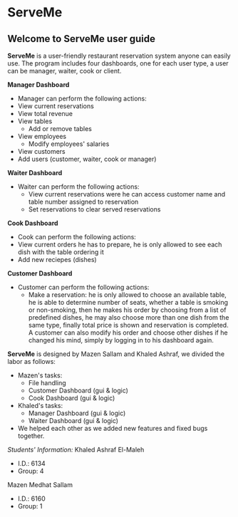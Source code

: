 # ServeMe
## Welcome to ServeMe user guide
**ServeMe** is a user-friendly restaurant reservation system anyone can easily use.
The program includes four dashboards, one for each user type, a user can be manager, waiter, cook or client.

**Manager Dashboard**
* Manager can perform the following actions: 
* View current reservations
* View total revenue
* View tables
	* Add or remove tables
* View employees
	* Modify employees' salaries
* View customers
* Add users (customer, waiter, cook or manager)

**Waiter Dashboard**
* Waiter can perform the following actions:
	* View current reservations were he can access customer name and table number assigned to reservation
	* Set reservations to clear served reservations

**Cook Dashboard**
* Cook can perform the following actions:
* View current orders he has to prepare, he is only allowed to see each dish with the table ordering it
* Add new reciepes (dishes)

**Customer Dashboard**
* Customer can perform the following actions:
	* Make a reservation: he is only allowed to choose an available table, he is able to determine number of seats, whether a table is smoking or non-smoking, then he makes his order by choosing from a list of predefined dishes, he may also choose more than one dish from the same type, finally total price is shown and reservation is completed. A customer can also modify his order and choose other dishes if he changed his mind, simply by logging in to his dashboard again.

**ServeMe** is designed by Mazen Sallam and Khaled Ashraf, we divided the labor as follows:
* Mazen's tasks:
	* File handling
	* Customer Dashboard (gui & logic)
	* Cook Dashboard (gui & logic)
* Khaled's tasks:
	* Manager Dashboard (gui & logic)
	* Waiter Dashboard (gui & logic)
* We helped each other as we added new features and fixed bugs together.

*Students' Information:*
Khaled Ashraf El-Maleh
* I.D.: 6134
* Group: 4

Mazen Medhat Sallam
* I.D.: 6160
* Group: 1 

